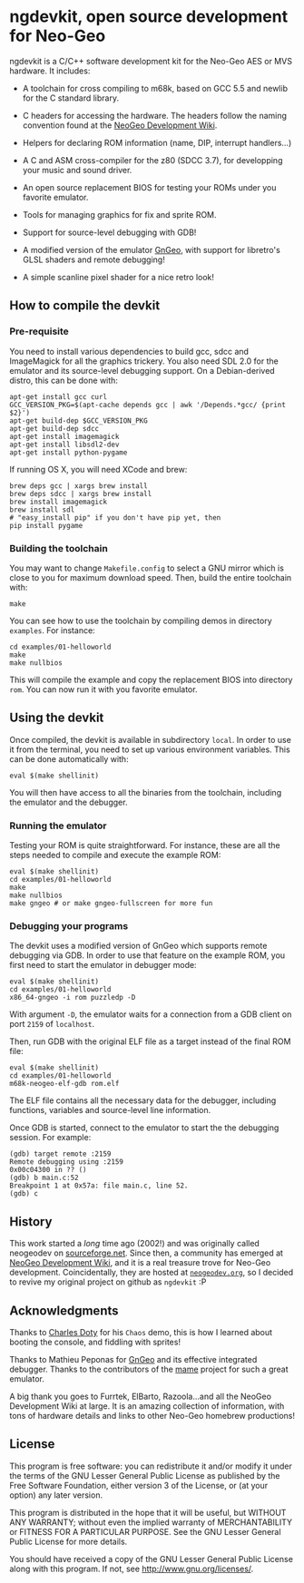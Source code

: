 # ngdevkit, open source development for Neo-Geo

ngdevkit is a C/C++ software development kit for the Neo-Geo
AES or MVS hardware. It includes:

   * A toolchain for cross compiling to m68k, based on GCC
     5.5 and newlib for the C standard library.

   * C headers for accessing the hardware. The headers follow the
     naming convention found at the [NeoGeo Development Wiki][ngdev].

   * Helpers for declaring ROM information (name, DIP, interrupt
     handlers...)

   * A C and ASM cross-compiler for the z80 (SDCC 3.7), for developping
     your music and sound driver.

   * An open source replacement BIOS for testing your ROMs
     under you favorite emulator.

   * Tools for managing graphics for fix and sprite ROM.

   * Support for source-level debugging with GDB!

   * A modified version of the emulator [GnGeo][gngeo], with support
     for libretro's GLSL shaders and remote debugging!

   * A simple scanline pixel shader for a nice retro look!



## How to compile the devkit

### Pre-requisite

You need to install various dependencies to build gcc, sdcc and
ImageMagick for all the graphics trickery. You also need SDL 2.0
for the emulator and its source-level debugging support.
On a Debian-derived distro, this can be done with:

    apt-get install gcc curl
    GCC_VERSION_PKG=$(apt-cache depends gcc | awk '/Depends.*gcc/ {print $2}')
    apt-get build-dep $GCC_VERSION_PKG
    apt-get build-dep sdcc
    apt-get install imagemagick
    apt-get install libsdl2-dev
    apt-get install python-pygame

If running OS X, you will need XCode and brew:

    brew deps gcc | xargs brew install
    brew deps sdcc | xargs brew install
    brew install imagemagick
    brew install sdl
    # "easy_install pip" if you don't have pip yet, then
    pip install pygame

### Building the toolchain

You may want to change `Makefile.config` to select a GNU mirror which
is close to you for maximum download speed. Then, build the entire
toolchain with:

    make

You can see how to use the toolchain by compiling demos in directory
`examples`. For instance:

    cd examples/01-helloworld
    make
    make nullbios

This will compile the example and copy the replacement BIOS into
directory `rom`. You can now run it with you favorite emulator.

## Using the devkit

Once compiled, the devkit is available in subdirectory `local`. In
order to use it from the terminal, you need to set up various
environment variables. This can be done automatically with:

    eval $(make shellinit)

You will then have access to all the binaries from the toolchain,
including the emulator and the debugger.

### Running the emulator

Testing your ROM is quite straightforward. For instance, these are all
the steps needed to compile and execute the example ROM:

    eval $(make shellinit)
    cd examples/01-helloworld
    make
    make nullbios
    make gngeo # or make gngeo-fullscreen for more fun

### Debugging your programs

The devkit uses a modified version of GnGeo which supports remote
debugging via GDB. In order to use that feature on the example ROM,
you first need to start the emulator in debugger mode:

    eval $(make shellinit)
    cd examples/01-helloworld
    x86_64-gngeo -i rom puzzledp -D

With argument `-D`, the emulator waits for a connection from a GDB
client on port `2159` of `localhost`.

Then, run GDB with the original ELF file as a target instead of the
final ROM file:

    eval $(make shellinit)
    cd examples/01-helloworld
    m68k-neogeo-elf-gdb rom.elf

The ELF file contains all the necessary data for the debugger,
including functions, variables and source-level line information.

Once GDB is started, connect to the emulator to start the the debugging
session. For example:

    (gdb) target remote :2159
    Remote debugging using :2159
    0x00c04300 in ?? ()
    (gdb) b main.c:52
    Breakpoint 1 at 0x57a: file main.c, line 52.
    (gdb) c


## History

This work started a _long_ time ago (2002!) and was originally called
neogeodev on [sourceforge.net][sfnet]. Since then, a community has
emerged at [NeoGeo Development Wiki][ngdev], and it is a real treasure
trove for Neo-Geo development. Coincidentally, they are hosted at
[`neogeodev.org`][ngdev], so I decided to revive my original project on github
as `ngdevkit` :P

## Acknowledgments

Thanks to [Charles Doty][cdoty] for his `Chaos` demo, this is how I
learned about booting the console, and fiddling with sprites!

Thanks to Mathieu Peponas for [GnGeo][gngeo] and its effective
integrated debugger. Thanks to the contributors of the [mame][mame]
project for such a great emulator.

A big thank you goes to Furrtek, ElBarto, Razoola...and all the NeoGeo
Development Wiki at large. It is an amazing collection of information,
with tons of hardware details and links to other Neo-Geo homebrew
productions!


## License

This program is free software: you can redistribute it and/or modify
it under the terms of the GNU Lesser General Public License as
published by the Free Software Foundation, either version 3 of the
License, or (at your option) any later version.

This program is distributed in the hope that it will be useful, but
WITHOUT ANY WARRANTY; without even the implied warranty of
MERCHANTABILITY or FITNESS FOR A PARTICULAR PURPOSE. See the GNU
Lesser General Public License for more details.

You should have received a copy of the GNU Lesser General Public
License along with this program. If not, see
<http://www.gnu.org/licenses/>.


[ngdev]: http://wiki.neogeodev.org
[sfnet]: http://neogeodev.sourceforge.net
[cdoty]: http://rastersoft.net
[gngeo]: https://github.com/dciabrin/gngeo
[mame]: http://mamedev.org/
